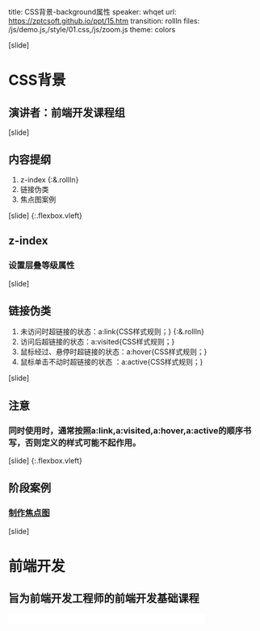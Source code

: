 title: CSS背景-background属性
speaker: whqet
url: https://zptcsoft.github.io/ppt/15.htm
transition: rollIn
files: /js/demo.js,/style/01.css,/js/zoom.js
theme: colors

[slide]
# CSS背景
## 演讲者：前端开发课程组

[slide]
## 内容提纲
1. z-index {:&.rollIn}
2. 链接伪类
3. 焦点图案例

[slide] {:.flexbox.vleft}
## z-index
### 设置层叠等级属性

[slide]
## 链接伪类
1. 未访问时超链接的状态：a:link{CSS样式规则；} {:&.rollIn}
2. 访问后超链接的状态：a:visited{CSS样式规则；}
3. 鼠标经过、悬停时超链接的状态：a:hover{CSS样式规则；}
4. 鼠标单击不动时超链接的状态 ：a:active{CSS样式规则；}

[slide]
## 注意
### 同时使用时，通常按照a:link,a:visited,a:hover,a:active的顺序书写，否则定义的样式可能不起作用。

[slide] {:.flexbox.vleft}
## 阶段案例
### [制作焦点图](https://miracaly.github.io/fixedpic/test.html)

[slide]
# 前端开发
## 旨为前端开发工程师的前端开发基础课程
<small style="vertical-align:middle;display:inline-block"><iframe src="//ghbtns.com/github-btn.html?user=miracaly&repo=miracaly.github.io&type=star&count=true" allowtransparency="true" frameborder="0" scrolling="0" width="100" height="20" style="width:110px;height:20px;  background-color: transparent;"></iframe><iframe src="//ghbtns.com/github-btn.html?user=miracaly&repo=miracaly.github.io&type=fork&count=true" allowtransparency="true" frameborder="0" scrolling="0" width="100" height="20" style="width:110px;height:20px;  background-color: transparent;"></iframe><iframe src="//ghbtns.com/github-btn.html?user=miracaly&repo=miracaly.github.io&type=follow&count=false" allowtransparency="true" frameborder="0" scrolling="0" width="170" height="20" style="width:170px;height:20px;  background-color: transparent;"></iframe></small>